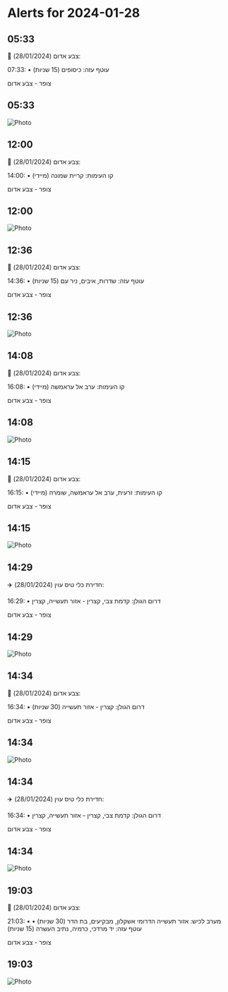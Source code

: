 # Alerts for 2024-01-28

## 05:33

🔴 צבע אדום (28/01/2024):

07:33:
• עוטף עזה: כיסופים (15 שניות)

צופר - צבע אדום

## 05:33

![Photo](images/19187.jpg)

## 12:00

🔴 צבע אדום (28/01/2024):

14:00:
• קו העימות: קריית שמונה (מיידי)

צופר - צבע אדום

## 12:00

![Photo](images/19189.jpg)

## 12:36

🔴 צבע אדום (28/01/2024):

14:36:
• עוטף עזה: שדרות, איבים, ניר עם (15 שניות)

צופר - צבע אדום

## 12:36

![Photo](images/19191.jpg)

## 14:08

🔴 צבע אדום (28/01/2024):

16:08:
• קו העימות: ערב אל עראמשה (מיידי)

צופר - צבע אדום

## 14:08

![Photo](images/19193.jpg)

## 14:15

🔴 צבע אדום (28/01/2024):

16:15:
• קו העימות: זרעית, ערב אל עראמשה, שומרה (מיידי)

צופר - צבע אדום

## 14:15

![Photo](images/19195.jpg)

## 14:29

✈️ חדירת כלי טיס עוין (28/01/2024):

16:29:
• דרום הגולן: קדמת צבי, קצרין - אזור תעשייה, קצרין 

צופר - צבע אדום

## 14:29

![Photo](images/19197.jpg)

## 14:34

🔴 צבע אדום (28/01/2024):

16:34:
• דרום הגולן: קצרין - אזור תעשייה (30 שניות)

צופר - צבע אדום

## 14:34

![Photo](images/19199.jpg)

## 14:34

✈️ חדירת כלי טיס עוין (28/01/2024):

16:34:
• דרום הגולן: קדמת צבי, קצרין - אזור תעשייה, קצרין 

צופר - צבע אדום

## 14:34

![Photo](images/19201.jpg)

## 19:03

🔴 צבע אדום (28/01/2024):

21:03:
• מערב לכיש: אזור תעשייה הדרומי אשקלון, מבקיעים, בת הדר (30 שניות)
• עוטף עזה: יד מרדכי, כרמיה, נתיב העשרה (15 שניות)

צופר - צבע אדום

## 19:03

![Photo](images/19205.jpg)


